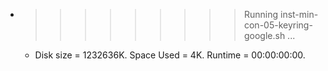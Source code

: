 * >>>>>>>>> Running inst-min-con-05-keyring-google.sh ...
  * Disk size = 1232636K. Space Used = 4K. Runtime = 00:00:00:00.

